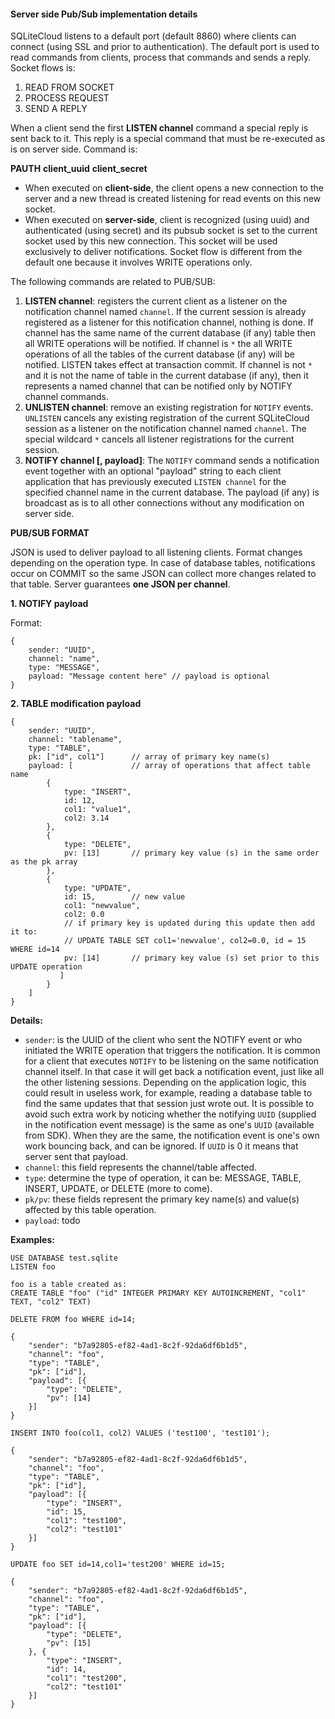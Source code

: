 #### Server side Pub/Sub implementation details

SQLiteCloud listens to a default port (default 8860) where clients can connect (using SSL and prior to authentication). The default port is used to read commands from clients, process that commands and sends a reply. Socket flows is:

1. READ FROM SOCKET
2. PROCESS REQUEST
3. SEND A REPLY

When a client send the first **LISTEN channel** command a special reply is sent back to it. This reply is a special command that must be re-executed as is on server side. Command is:

**PAUTH** **client_uuid** **client_secret** 

- When executed on **client-side**, the client opens a new connection to the server and a new thread is created listening for read events on this new socket.
- When executed on **server-side**, client is recognized (using uuid) and authenticated (using secret) and its pubsub socket is set to the current socket used by this new connection. This socket will be used exclusively to deliver notifications. Socket flow is different from the default one because it involves WRITE operations only.

The following commands are related to PUB/SUB:

1. **LISTEN channel**: registers the current client as a listener on the notification channel named `channel`. If the current session is already registered as a listener for this notification channel, nothing is done. If channel has the same name of the current database (if any) table then all WRITE operations will be notified. If channel is `*` the all WRITE operations of all the tables of the current database (if any) will be notified. LISTEN takes effect at transaction commit. If channel is not `*` and it is not the name of table in the current database (if any), then it represents a named channel that can be notified only by NOTIFY channel commands. 
2. **UNLISTEN channel**: remove an existing registration for `NOTIFY` events. `UNLISTEN` cancels any existing registration of the current SQLiteCloud session as a listener on the notification channel named `channel`. The special wildcard `*` cancels all listener registrations for the current session.
3. **NOTIFY channel [, payload]**: The `NOTIFY` command sends a notification event together with an optional "payload" string to each client application that has previously executed `LISTEN channel` for the specified channel name in the current database. The payload (if any) is broadcast as is to all other connections without any modification on server side.



**PUB/SUB FORMAT**

JSON is used to deliver payload to all listening clients. Format changes depending on the operation type. In case of database tables, notifications occur on COMMIT so the same JSON can collect more changes related to that table. Server guarantees **one JSON per channel**.



**1. NOTIFY payload**

Format:
```
{
    sender: "UUID",
    channel: "name",
    type: "MESSAGE",
    payload: "Message content here"	// payload is optional
}
```


**2. TABLE modification payload**
```
{
    sender: "UUID",
    channel: "tablename",
    type: "TABLE",
    pk: ["id", col1"]      // array of primary key name(s)
    payload: [             // array of operations that affect table name
        {
            type: "INSERT",
            id: 12,
            col1: "value1",
            col2: 3.14
        },
        {
            type: "DELETE",
            pv: [13]       // primary key value (s) in the same order as the pk array
        },
        {
            type: "UPDATE",
            id: 15,        // new value
            col1: "newvalue",
            col2: 0.0
            // if primary key is updated during this update then add it to:
            // UPDATE TABLE SET col1='newvalue', col2=0.0, id = 15 WHERE id=14
            pv: [14]       // primary key value (s) set prior to this UPDATE operation
           ]
        }
    ]
}
```

**Details:**

* `sender`: is the UUID of the client who sent the NOTIFY event or who initiated the WRITE operation that triggers the notification. It is common for a client that executes `NOTIFY` to be listening on the same notification channel itself. In that case it will get back a notification event, just like all the other listening sessions. Depending on the application logic, this could result in useless work, for example, reading a database table to find the same updates that that session just wrote out. It is possible to avoid such extra work by noticing whether the notifying `UUID` (supplied in the notification event message) is the same as one's `UUID` (available from SDK). When they are the same, the notification event is one's own work bouncing back, and can be ignored. If `UUID` is 0 it means that server sent that payload.
* `channel`: this field represents the channel/table affected.
* `type`: determine the type of operation, it can be: MESSAGE, TABLE, INSERT, UPDATE, or DELETE (more to come).
* `pk/pv`: these fields represent the primary key name(s) and value(s) affected by this table operation.
* `payload`: todo

**Examples:**
```
USE DATABASE test.sqlite
LISTEN foo
```
```
foo is a table created as:
CREATE TABLE "foo" ("id" INTEGER PRIMARY KEY AUTOINCREMENT, "col1" TEXT, "col2" TEXT)
```

```
DELETE FROM foo WHERE id=14;

{
	"sender": "b7a92805-ef82-4ad1-8c2f-92da6df6b1d5",
	"channel": "foo",
	"type": "TABLE",
	"pk": ["id"],
	"payload": [{
		"type": "DELETE",
		"pv": [14]
	}]
}
```

```
INSERT INTO foo(col1, col2) VALUES ('test100', 'test101');

{
	"sender": "b7a92805-ef82-4ad1-8c2f-92da6df6b1d5",
	"channel": "foo",
	"type": "TABLE",
	"pk": ["id"],
	"payload": [{
		"type": "INSERT",
		"id": 15,
		"col1": "test100",
		"col2": "test101"
	}]
}
```

```
UPDATE foo SET id=14,col1='test200' WHERE id=15;

{
	"sender": "b7a92805-ef82-4ad1-8c2f-92da6df6b1d5",
	"channel": "foo",
	"type": "TABLE",
	"pk": ["id"],
	"payload": [{
		"type": "DELETE",
		"pv": [15]
	}, {
		"type": "INSERT",
		"id": 14,
		"col1": "test200",
		"col2": "test101"
	}]
}
```